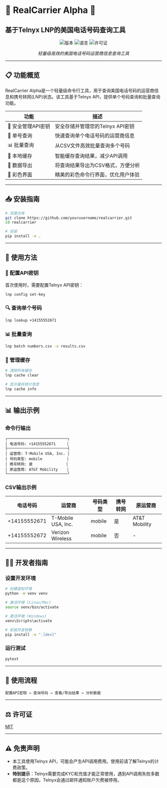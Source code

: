 # 🌟 RealCarrier Alpha 🌟
## 基于Telnyx LNP的美国电话号码查询工具

<p align="center">
  <img src="https://img.shields.io/badge/版本-0.1.0-blue" alt="版本">
  <img src="https://img.shields.io/badge/语言-Python-green" alt="语言">
  <img src="https://img.shields.io/badge/许可证-MIT-yellow" alt="许可证">
</p>

<p align="center">
  <i>轻量级高效的美国电话号码运营商信息查询工具</i>
</p>

---

## 📋 功能概览

RealCarrier Alpha是一个轻量级命令行工具，用于查询美国电话号码的运营商信息和携号转网(LNP)状态。该工具基于Telnyx API，提供单个号码查询和批量查询功能。

| 功能 | 描述 |
|------|------|
| 🔑 安全管理API密钥 | 安全存储并管理您的Telnyx API密钥 |
| 📱 单号查询 | 快速查询单个电话号码的运营商信息 |
| 📊 批量查询 | 从CSV文件高效批量查询多个号码 |
| 💾 本地缓存 | 智能缓存查询结果，减少API调用 |
| 📄 数据导出 | 将查询结果导出为CSV格式，方便分析 |
| 🌈 彩色界面 | 精美的彩色命令行界面，优化用户体验 |

---

## 📥 安装指南

```bash
# 克隆仓库
git clone https://github.com/yourusername/realcarrier.git
cd realcarrier

# 安装
pip install -e .
```

---

## 🚀 使用方法

### 📝 配置API密钥

首次使用时，需要配置Telnyx API密钥：

```bash
lnp config set-key
```

### 🔍 查询单个号码

```bash
lnp lookup +14155552671
```

### 📊 批量查询

```bash
lnp batch numbers.csv -o results.csv
```

### 🧹 管理缓存

```bash
# 清除所有缓存
lnp cache clear

# 显示缓存统计信息
lnp cache info
```

---

## 📊 输出示例

### 命令行输出

```
┌───────────────────────────┐
│ 电话号码: +14155552671     │
├───────────────────────────┤
│ 运营商: T-Mobile USA, Inc. │
│ 号码类型: mobile           │
│ 携号转网: 是               │
│ 原运营商: AT&T Mobility    │
└───────────────────────────┘
```

### CSV输出示例

| 电话号码 | 运营商 | 号码类型 | 携号转网 | 原运营商 |
|---------|-------|---------|---------|---------|
| +14155552671 | T-Mobile USA, Inc. | mobile | 是 | AT&T Mobility |
| +14155552672 | Verizon Wireless | mobile | 否 | - |

---

## 👨‍💻 开发者指南

### 设置开发环境

```bash
# 创建虚拟环境
python -m venv venv

# 激活环境 (Linux/Mac)
source venv/bin/activate

# 激活环境 (Windows)
venv\Scripts\activate

# 安装开发依赖
pip install -e ".[dev]"
```

### 运行测试

```bash
pytest
```

---

## 📝 使用流程

```
配置API密钥 → 查询号码 → 查看/导出结果 → 分析数据
```

---

## ⚖️ 许可证

[MIT](LICENSE)

---

## ⚠️ 免责声明

- 本工具使用Telnyx API，可能会产生API调用费用。使用前请了解Telnyx的计费政策。
- **特别提示**：Telnyx需要完成KYC和充值才能正常使用，遇到API调用失败多数都是这个原因，Telnyx会通过邮件通知账户欠费被停用。